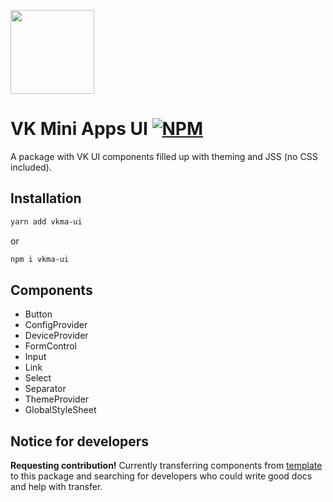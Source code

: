 [npm-badge]: https://img.shields.io/npm/v/vkma-ui.svg
[npm-link]: https://npmjs.com/package/vkma-ui

[<img width="134" src="https://vk.com/images/apps/mini_apps/vk_mini_apps_logo.svg">](https://vk.com/services)

# VK Mini Apps UI [![NPM][npm-badge]][npm-link]

A package with VK UI components filled up with theming and JSS (no CSS
included).

## Installation
```bash
yarn add vkma-ui
```
or
```bash
npm i vkma-ui
```

## Components
- Button
- ConfigProvider
- DeviceProvider
- FormControl
- Input
- Link
- Select
- Separator
- ThemeProvider
- GlobalStyleSheet

## Notice for developers

**Requesting contribution!** Currently transferring components from 
[template](https://github.com/wolframdeus/mini-apps-template) to this package 
and searching for developers who could write good docs and help with transfer.
